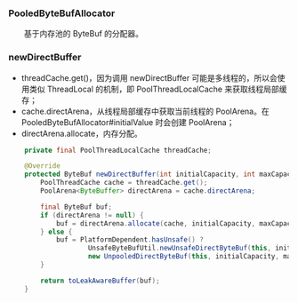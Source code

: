 ### PooledByteBufAllocator
　　基于内存池的 ByteBuf 的分配器。

### newDirectBuffer

- threadCache.get()，因为调用 newDirectBuffer 可能是多线程的，所以会使用类似 ThreadLocal 的机制，即 PoolThreadLocalCache 来获取线程局部缓存；
- cache.directArena，从线程局部缓存中获取当前线程的 PoolArena。在 PooledByteBufAllocator#initialValue 时会创建 PoolArena；
- directArena.allocate，内存分配。

```java
    private final PoolThreadLocalCache threadCache;

    @Override
    protected ByteBuf newDirectBuffer(int initialCapacity, int maxCapacity) {
        PoolThreadCache cache = threadCache.get();
        PoolArena<ByteBuffer> directArena = cache.directArena;

        final ByteBuf buf;
        if (directArena != null) {
            buf = directArena.allocate(cache, initialCapacity, maxCapacity);
        } else {
            buf = PlatformDependent.hasUnsafe() ?
                    UnsafeByteBufUtil.newUnsafeDirectByteBuf(this, initialCapacity, maxCapacity) :
                    new UnpooledDirectByteBuf(this, initialCapacity, maxCapacity);
        }

        return toLeakAwareBuffer(buf);
    }
```
